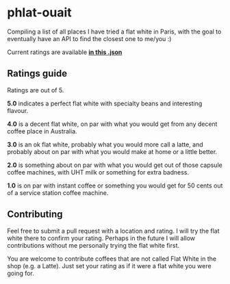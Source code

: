 # phlat-ouait
Compiling a list of all places I have tried a flat white in Paris, with the goal to eventually have an API to find the closest one to me/you :)

Current ratings are available [**in this .json**](https://github.com/nlml/decent-flat-white-coffee-in-paris/blob/main/src/ratings.json)

## Ratings guide

Ratings are out of 5.

**5.0** indicates a perfect flat white with specialty beans and interesting flavour.

**4.0** is a decent flat white, on par with what you would get from any decent coffee place in Australia.

**3.0** is an ok flat white, probably what you would more call a latte, and probably about on par with what you would make at home or a little better.

**2.0** is something about on par with what you would get out of those capsule coffee machines, with UHT milk or something for extra badness.

**1.0** is on par with instant coffee or something you would get for 50 cents out of a service station coffee machine.

## Contributing

Feel free to submit a pull request with a location and rating. I will try the flat white there to confirm your rating. Perhaps in the future I will allow contributions without me personally trying the flat white first.

You are welcome to contribute coffees that are not called Flat White in the shop (e.g. a Latte). Just set your rating as if it were a flat white you were going for.
